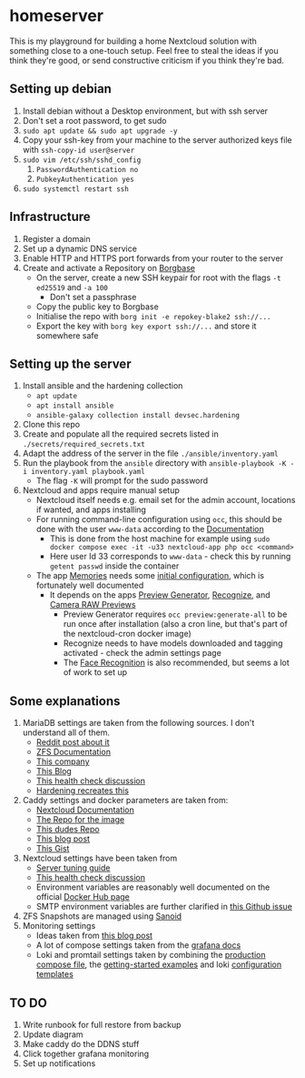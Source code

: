# homeserver

This is my playground for building a home Nextcloud solution with something close to a one-touch setup. Feel free to
steal the ideas if you think they're good, or send constructive criticism if you think they're bad.

## Setting up debian

1. Install debian without a Desktop environment, but with ssh server
2. Don't set a root password, to get sudo
3. `sudo apt update && sudo apt upgrade -y`
4. Copy your ssh-key from your machine to the server authorized keys file with `ssh-copy-id user@server`
5. `sudo vim /etc/ssh/sshd_config`
    1. `PasswordAuthentication no`
    2. `PubkeyAuthentication yes`
6. `sudo systemctl restart ssh`

## Infrastructure

1. Register a domain
2. Set up a dynamic DNS service
3. Enable HTTP and HTTPS port forwards from your router to the server
4. Create and activate a Repository on [Borgbase](https://www.borgbase.com/)
    - On the server, create a new SSH keypair for root with the flags `-t ed25519` and `-a 100`
        - Don't set a passphrase
    - Copy the public key to Borgbase
    - Initialise the repo with `borg init -e repokey-blake2 ssh://...`
    - Export the key with `borg key export ssh://...` and store it somewhere safe

## Setting up the server

1. Install ansible and the hardening collection
    - `apt update`
    - `apt install ansible`
    - `ansible-galaxy collection install devsec.hardening`
2. Clone this repo
3. Create and populate all the required secrets listed in `./secrets/required_secrets.txt`
4. Adapt the address of the server in the file `./ansible/inventory.yaml`
5. Run the playbook from the `ansible` directory with `ansible-playbook -K -i inventory.yaml playbook.yaml`
    - The flag `-K` will prompt for the sudo password
6. Nextcloud and apps require manual setup
    - Nextcloud itself needs e.g. email set for the admin account, locations if wanted, and apps installing
    - For running command-line configuration using `occ`, this should be done with the user `www-data` according to the [Documentation](https://docs.nextcloud.com/server/latest/admin_manual/configuration_server/occ_command.html)
      - This is done from the host machine for example using `sudo docker compose exec -it -u33 nextcloud-app php occ <command>`
      - Here user Id 33 corresponds to `www-data` - check this by running `getent passwd` inside the container
    - The app [Memories](https://github.com/pulsejet/memories) needs some [initial configuration](https://memories.gallery/config/), which is fortunately well documented
	  - It depends on the apps [Preview Generator](https://github.com/rullzer/previewgenerator), [Recognize](https://github.com/nextcloud/recognize), and [Camera RAW Previews](https://github.com/ariselseng/camerarawpreviews)
	    - Preview Generator requires `occ preview:generate-all` to be run once after installation (also a cron line, but that's part of the nextcloud-cron docker image)
		- Recognize needs to have models downloaded and tagging activated - check the admin settings page
		- The [Face Recognition](https://github.com/matiasdelellis/facerecognition) is also recommended, but seems a lot of work to set up
		

## Some explanations

1. MariaDB settings are taken from the following sources. I don't understand all of them.
    - [Reddit post about it](https://www.reddit.com/r/zfs/comments/u1xklc/mariadbmysql_database_settings_for_zfs/)
    - [ZFS Documentation](https://openzfs.github.io/openzfs-docs/Performance%20and%20Tuning/Workload%20Tuning.html#mysql)
    - [This company](https://www.percona.com/blog/mysql-zfs-performance-update/)
    - [This Blog](https://shatteredsilicon.net/mysql-mariadb-innodb-on-zfs/)
    - [This health check discussion](https://github.com/MariaDB/mariadb-docker/issues/94)
    - [Hardening recreates this](https://github.com/dev-sec/ansible-mysql-hardening/blob/master/tasks/mysql_secure_installation.yml)
2. Caddy settings and docker parameters are taken from:
    - [Nextcloud Documentation](https://github.com/nextcloud/documentation/blob/master/admin_manual/configuration_server/reverse_proxy_configuration.rst)
    - [The Repo for the image](https://github.com/lucaslorentz/caddy-docker-proxy)
    - [This dudes Repo](https://github.com/blazekjan/docker-selfhosted-apps)
    - [This blog post](https://dev.to/jhot/caddy-docker-proxy-like-traefik-but-better-565l)
    - [This Gist](https://gist.github.com/tmo1/72a9dc98b0b6b75f7e4ec336cdc399e1)
3. Nextcloud settings have been taken from
    - [Server tuning guide](https://docs.nextcloud.com/server/21/admin_manual/installation/server_tuning.html)
    - [This health check discussion](https://github.com/nextcloud/docker/issues/676)
	- Environment variables are reasonably well documented on the official [Docker Hub page](https://hub.docker.com/_/nextcloud)
	- SMTP environment variables are further clarified in [this Github issue](https://github.com/nextcloud/docker/issues/1187)
4. ZFS Snapshots are managed using [Sanoid](https://github.com/jimsalterjrs/sanoid)
5. Monitoring settings
    - Ideas taken from [this blog post](https://blog.randombits.host/monitoring-self-hosted-services/)
    - A lot of compose settings taken from
     the [grafana docs](https://grafana.com/docs/grafana-cloud/quickstart/docker-compose-linux/)
    - Loki and promtail settings taken by combining the [production compose file](https://github.com/grafana/loki/blob/main/production/docker-compose.yaml), the [getting-started examples](https://github.com/grafana/loki/tree/main/examples/getting-started) and loki [configuration templates](https://grafana.com/docs/loki/latest/configuration/examples/)

## TO DO

1. Write runbook for full restore from backup
2. Update diagram
3. Make caddy do the DDNS stuff
4. Click together grafana monitoring
5. Set up notifications
